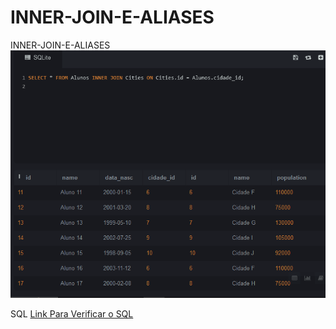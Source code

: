 # INNER-JOIN-E-ALIASES


INNER-JOIN-E-ALIASES
![Atividade-A](printDoJOIN.PNG)

SQL
[Link Para Verificar o SQL](https://github.com/Leon14789/INNER-JOIN-E-ALIASES/blob/master/JOIN.txt)

